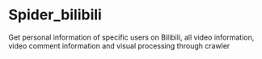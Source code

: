 # Spider_bilibili
Get personal information of specific users on Bilibili, all video information, video comment information and visual processing through crawler
